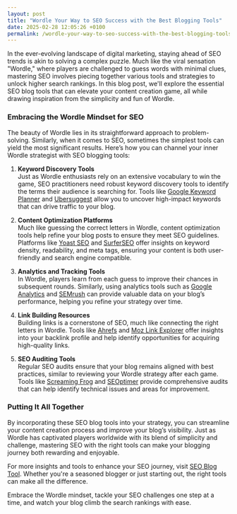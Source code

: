 ```yaml
---
layout: post
title: "Wordle Your Way to SEO Success with the Best Blogging Tools"
date: 2025-02-28 12:05:26 +0100
permalink: /wordle-your-way-to-seo-success-with-the-best-blogging-tools/
---
```



In the ever-evolving landscape of digital marketing, staying ahead of SEO trends is akin to solving a complex puzzle. Much like the viral sensation "Wordle," where players are challenged to guess words with minimal clues, mastering SEO involves piecing together various tools and strategies to unlock higher search rankings. In this blog post, we'll explore the essential SEO blog tools that can elevate your content creation game, all while drawing inspiration from the simplicity and fun of Wordle.

### Embracing the Wordle Mindset for SEO

The beauty of Wordle lies in its straightforward approach to problem-solving. Similarly, when it comes to SEO, sometimes the simplest tools can yield the most significant results. Here’s how you can channel your inner Wordle strategist with SEO blogging tools:

1. **Keyword Discovery Tools**  
   Just as Wordle enthusiasts rely on an extensive vocabulary to win the game, SEO practitioners need robust keyword discovery tools to identify the terms their audience is searching for. Tools like [Google Keyword Planner](https://ads.google.com/home/tools/keyword-planner/) and [Ubersuggest](https://neilpatel.com/ubersuggest/) allow you to uncover high-impact keywords that can drive traffic to your blog.

2. **Content Optimization Platforms**  
   Much like guessing the correct letters in Wordle, content optimization tools help refine your blog posts to ensure they meet SEO guidelines. Platforms like [Yoast SEO](https://yoast.com/wordpress/plugins/seo/) and [SurferSEO](https://surferseo.com/) offer insights on keyword density, readability, and meta tags, ensuring your content is both user-friendly and search engine compatible.

3. **Analytics and Tracking Tools**  
   In Wordle, players learn from each guess to improve their chances in subsequent rounds. Similarly, using analytics tools such as [Google Analytics](https://analytics.google.com/) and [SEMrush](https://www.semrush.com/) can provide valuable data on your blog’s performance, helping you refine your strategy over time.

4. **Link Building Resources**  
   Building links is a cornerstone of SEO, much like connecting the right letters in Wordle. Tools like [Ahrefs](https://ahrefs.com/) and [Moz Link Explorer](https://moz.com/link-explorer) offer insights into your backlink profile and help identify opportunities for acquiring high-quality links.

5. **SEO Auditing Tools**  
   Regular SEO audits ensure that your blog remains aligned with best practices, similar to reviewing your Wordle strategy after each game. Tools like [Screaming Frog](https://www.screamingfrog.co.uk/seo-spider/) and [SEOptimer](https://www.seoptimer.com/) provide comprehensive audits that can help identify technical issues and areas for improvement.

### Putting It All Together

By incorporating these SEO blog tools into your strategy, you can streamline your content creation process and improve your blog’s visibility. Just as Wordle has captivated players worldwide with its blend of simplicity and challenge, mastering SEO with the right tools can make your blogging journey both rewarding and enjoyable.

For more insights and tools to enhance your SEO journey, visit [SEO Blog Tool](https://seoblogtool.com/). Whether you're a seasoned blogger or just starting out, the right tools can make all the difference. 

Embrace the Wordle mindset, tackle your SEO challenges one step at a time, and watch your blog climb the search rankings with ease.